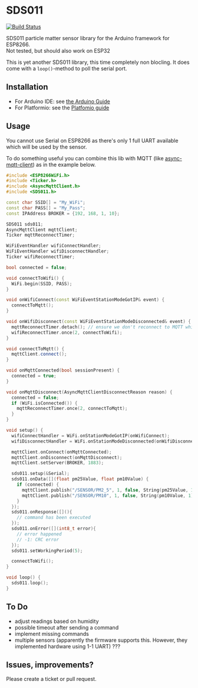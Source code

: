 # SDS011

[![Build Status](https://travis-ci.com/bertmelis/SDS011.svg?branch=master)](https://travis-ci.com/bertmelis/SDS011)

SDS011 particle matter sensor library for the Arduino framework for ESP8266.  
Not tested, but should also work on ESP32

This is yet another SDS011 library, this time completely non blocling. It does come with a `loop()`-method to poll the serial port.

## Installation

* For Arduino IDE: see [the Arduino Guide](https://www.arduino.cc/en/Guide/Libraries#toc4)
* For Platformio: see the [Platfomio guide](http://docs.platformio.org/en/latest/projectconf/section_env_library.html)

## Usage

You cannot use Serial on ESP8266 as there's only 1 full UART available which will be used by the sensor.

To do something useful you can combine this lib with MQTT (like [async-mqtt-client](https://github.com/marvinroger/async-mqtt-client)) as in the example below.

```C++
#include <ESP8266WiFi.h>
#include <Ticker.h>
#include <AsyncMqttClient.h>
#include <SDS011.h>

const char SSID[] = "My_WiFi";
const char PASS[] = "My_Pass";
const IPAddress BROKER = {192, 168, 1, 10};

SDS011 sds011;
AsyncMqttClient mqttClient;
Ticker mqttReconnectTimer;

WiFiEventHandler wifiConnectHandler;
WiFiEventHandler wifiDisconnectHandler;
Ticker wifiReconnectTimer;

bool connected = false;

void connectToWifi() {
  WiFi.begin(SSID, PASS);
}

void onWifiConnect(const WiFiEventStationModeGotIP& event) {
  connectToMqtt();
}

void onWifiDisconnect(const WiFiEventStationModeDisconnected& event) {
  mqttReconnectTimer.detach(); // ensure we don't reconnect to MQTT while reconnecting to Wi-Fi
  wifiReconnectTimer.once(2, connectToWifi);
}

void connectToMqtt() {
  mqttClient.connect();
}

void onMqttConnected(bool sessionPresent) {
  connected = true;
}

void onMqttDisconnect(AsyncMqttClientDisconnectReason reason) {
  connected = false;
  if (WiFi.isConnected()) {
    mqttReconnectTimer.once(2, connectToMqtt);
  }
}

void setup() {
  wifiConnectHandler = WiFi.onStationModeGotIP(onWifiConnect);
  wifiDisconnectHandler = WiFi.onStationModeDisconnected(onWifiDisconnect);

  mqttClient.onConnect(onMqttConnected);
  mqttClient.onDisconnect(onMqttDisconnect);
  mqttClient.setServer(BROKER, 1883);

  sds011.setup(&Serial);
  sds011.onData([](float pm25Value, float pm10Value) {
    if (connected) {
      mqttClient.publish("/SENSOR/PM2_5", 1, false, String(pm25Value, 1).c_str());
      mqttClient.publish("/SENSOR/PM10", 1, false, String(pm10Value, 1).c_str());
    }
  });
  sds011.onResponse([](){
    // command has been executed
  });
  sds011.onError([](int8_t error){
    // error happened
    // -1: CRC error
  });
  sds011.setWorkingPeriod(5);

  connectToWifi();
}

void loop() {
  sds011.loop();
}

```

## To Do

- adjust readings based on humidity
- possible timeout after sending a command
- implement missing commands
- multiple sensors (apparently the firmware supports this. However, they implemented hardware using 1-1 UART) ???

## Issues, improvements?

Please create a ticket or pull request.
